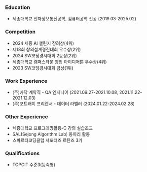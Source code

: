 ### Education
- 세종대학교 전자정보통신공학, 컴퓨터공학 전공 (2019.03-2025.02)

### Competition
- 2024 세종 AI 챌린지 장려상(4위)
- 제18회 창의설계경진대회 우수상(2위)
- 2024 SW코딩경시대회 2등상(2위)
- 세종대학교 캠퍼스타운 창업 아이디어톤 우수상(4위)
- 2023 SW코딩경시대회 금상(1위)

### Work Experience
- (주)카닥 계약직 - QA 엔지니어 (2021.09.27-2021.10.08, 2021.11.22-2021.12.03) 
- (주)포트래이 프리랜서 - 데이터 라벨러 (2024.01.22-2024.02.28)

### Other Experience
- 세종대학교 프로그래밍활용-C 강의 실습조교
- SAL(Sejong Algorithm Lab) 동아리 활동
- 스파르타코딩클럽 서포터즈 르탄즈 3기

### Qualifications
- TOPCIT 수준3(능숙형)

